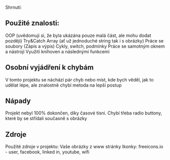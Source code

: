 Shrnutí:

Použité znalosti:
--------------------- 
OOP (uvědomuji si, že byla ukázána pouze malá část, ale mohu dodat později)
Try&Catch
Array (ať už jednoduché string tak i s obrázky)
Práce se soubory (Zápis a výpis)
Cykly, switch, podmínky
Práce se samotným oknem a nástroji
Využití knihoven a následnými funkcemi

Osobní vyjádření k chybám
-------------------------
V tomto projektu se náchází pár chyb nebo míst, kde bych věděl, jak to udělat lépe, ale znalostně
chybí metoda na lepší postup

Nápady
------------------------
Projekt nebyl 100% dokončen, díky časové tísni.
Chybí třeba radio buttony, které by se střídali současně s obrázky


Zdroje
-------------------------
Použité zdroje v projektu:
Vaše obrázky z www stránky
Ikonky: freeicons.io - user, facebook, linked in, youtube, wifi
